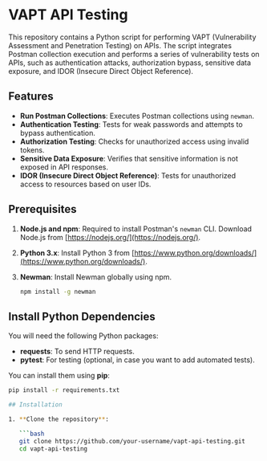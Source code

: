 # VAPT API Testing

This repository contains a Python script for performing VAPT (Vulnerability Assessment and Penetration Testing) on APIs. The script integrates Postman collection execution and performs a series of vulnerability tests on APIs, such as authentication attacks, authorization bypass, sensitive data exposure, and IDOR (Insecure Direct Object Reference).

## Features

- **Run Postman Collections**: Executes Postman collections using `newman`.
- **Authentication Testing**: Tests for weak passwords and attempts to bypass authentication.
- **Authorization Testing**: Checks for unauthorized access using invalid tokens.
- **Sensitive Data Exposure**: Verifies that sensitive information is not exposed in API responses.
- **IDOR (Insecure Direct Object Reference)**: Tests for unauthorized access to resources based on user IDs.

## Prerequisites

1. **Node.js and npm**: Required to install Postman's `newman` CLI. Download Node.js from [https://nodejs.org/](https://nodejs.org/).
2. **Python 3.x**: Install Python 3 from [https://www.python.org/downloads/](https://www.python.org/downloads/).
3. **Newman**: Install Newman globally using npm.

   ```bash
   npm install -g newman

## Install Python Dependencies

You will need the following Python packages:

- **requests**: To send HTTP requests.
- **pytest**: For testing (optional, in case you want to add automated tests).

You can install them using **pip**:

```bash
pip install -r requirements.txt

## Installation

1. **Clone the repository**:

   ```bash
   git clone https://github.com/your-username/vapt-api-testing.git
   cd vapt-api-testing

